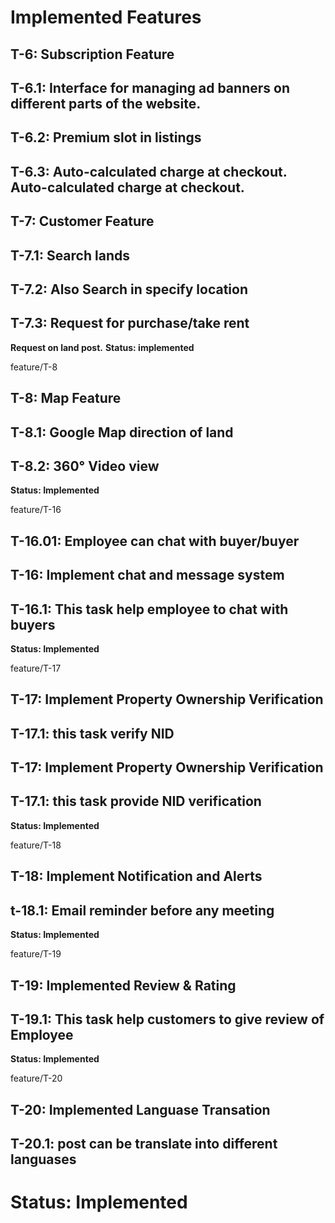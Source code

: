 
# Implemented Features 

## T-6: Subscription Feature
## T-6.1: Interface for managing ad banners on different parts of the website.
## T-6.2: Premium slot in listings
## T-6.3: Auto-calculated charge at checkout. Auto-calculated charge at checkout.
## T-7: Customer Feature
## T-7.1: Search lands
## T-7.2: Also Search in specify location
## T-7.3: Request for purchase/take rent
**Request on land post.**
**Status: implemented**

 feature/T-8
## T-8: Map Feature
## T-8.1: Google Map direction of land
## T-8.2: 360° Video view
**Status: Implemented**


 feature/T-16
## T-16.01: Employee can chat with buyer/buyer
## T-16: Implement chat and message system
## T-16.1: This task help employee to chat with buyers
**Status: Implemented**

 feature/T-17
## T-17: Implement Property Ownership Verification
## T-17.1: this task verify NID 
## T-17: Implement Property Ownership Verification
## T-17.1: this task provide NID verification
**Status: Implemented**

 feature/T-18
## T-18: Implement Notification and Alerts
## t-18.1: Email reminder before any meeting
**Status: Implemented**

 feature/T-19
## T-19: Implemented Review & Rating
## T-19.1: This task help customers to give review of Employee
**Status: Implemented**

 feature/T-20
## T-20: Implemented Languase Transation
## T-20.1: post can be translate into different languases
**Status: Implemented**
=======




